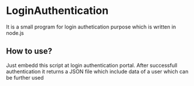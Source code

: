 # LoginAuthentication 
It is a small program for login authetication purpose which is written in node.js

## How to use?
Just embedd this script at login authentication portal.
After successfull authentication it returns a JSON file which include data of a user which can be further used
